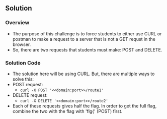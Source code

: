 ## Solution 

### Overview 
- The purpose of this challenge is to force students to either use CURL or postman to make a request to a server that is not a GET requst in the browser.
- So, there are two requests that students must make: POST and DELETE.


### Solution Code
- The solution here will be using CURL. But, there are multiple ways to solve this: 
- POST request: 
	- `curl -X POST '<<domain:port>>/route1'`
- DELETE request: 
	- `curl -X DELETE '<<domain:port>>/route2'`
- Each of these requests gives half the flag. In order to get the full flag, combine the two with the flag with 'flg{' (POST) first.
